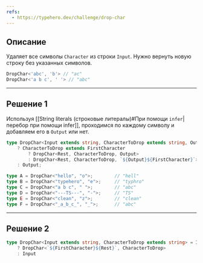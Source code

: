 ```yaml
---
refs:
  - https://typehero.dev/challenge/drop-char
---
```

## Описание

Удаляет все символы `Character` из строки `Input`. Нужно вернуть новую строку без указанных символов.

```ts
DropChar<'abc', 'b'> // "ac"
DropChar<'a b c', ' '> // "abc"
``` 

---
## Решение 1

Используя [[String literals (строковые литералы)#При помощи `infer`|перебор при помощи infer]], проходимся по каждому символу и добавляем его в `Output` или нет.

```ts
type DropChar<Input extends string, CharacterToDrop extends string, Output extends string = ""> = Input extends `${infer FirstCharacter}${infer Rest}`
	? CharacterToDrop extends FirstCharacter
		? DropChar<Rest, CharacterToDrop, Output>
		: DropChar<Rest, CharacterToDrop, `${Output}${FirstCharacter}`>
	: Output;

type A = DropChar<"hello", "o">;        // "hell"
type B = DropChar<"typehero", "e">;     // "typhro"
type C = DropChar<"a b c", " ">;        // "abc"
type D = DropChar<"---TS---", "-">;     // "TS"
type E = DropChar<"clean", "z">;        // "clean"
type F = DropChar<"_a_b_c_", "_">;      // "abc"
```

---
## Решение 2

```ts
type DropChar<Input extends string, CharacterToDrop extends string> = Input extends `${infer FirstCharacter}${CharacterToDrop}${infer Rest}`
	? DropChar<`${FirstCharacter}${Rest}`, CharacterToDrop>
	: Input
```